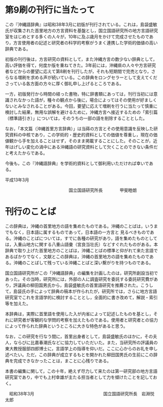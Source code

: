 # 第9刷の刊行に当たって

この『沖縄語辞典』は昭和38年3月に初版が刊行されている。これは，島袋盛敏氏が収集された首里地方の方言資料を基盤とし，国立国語研究所の地方言語研究室をはじめとする多くの人々が，10年に及ぶ歳月をかけて完成させたものであり，方言使用者の記述と研究者の科学的考察がうまく連携した学術的価値の高い辞典である。

初版の刊行後は，方言研究の資料として，また沖縄方言の数少ない辞典として，高い評価を得て，何度か版を重ねてきた。3年前には，沖縄県の人々や方言研究者などからの要望に応えて第8刷を刊行したが，それも短期間で完売となり，さらなる増刷を求める声が続いている。この辞典をロングセラーとして支えてくださっている各方面の方々に厚く御礼申し上げるところである。

一方，初版発行から時間の経った書物，特に辞書類にあっては，刊行当初には意識されなかった語が，種々の観点から後に，場合によってはその使用が好ましくないとみなされることがある。今回，要望に応えて増刷を行うに当たって慎重に検討した結果，無用な誤解を避けるために，沖縄方言へ接近するための「索引篇（標準語引き）」については，そのうちの一部の語を削除することとした。

なお，「本文篇（沖縄首里方言辞典）」は当蒔の方言とその使用意識を反映した研究資料の中核であり，この学術的・歴史的資料としての価値を尊重し，現在の価値観から手を加えることはせず，そのまま掲載することにした。そのことが，近年はげしい変化の渦中にある沖縄語の研究資料として欠くことのできない条件だと考えたからである。

今後も，この『沖縄語辞典』を学術的資料として御利用いただければ幸いである。

平成13年3月

　　　　　　　　　　　　　　　国立国語研究所長　　　　甲斐睦朗

# 刊行のことば

この辞典は，沖縄の首里地方の語を集めたものである。沖縄のことばは，いうまでもなく，日本語に属するものであって，日本語の一方言と
見るべきものである。沖縄のことばについては，すでに各種の研究があり，語を集めたものとしては，入重山地方に関する八重山語彙（宮良当壮氏）などすぐれたものがある。本辞典で取り上げた首里地方のことばは，沖縄ことばの標準と仰がれて来た言語であるばかりでなく，文献とこの辞典は，沖縄の首里地方の語を集めたものである。沖縄のことばして残っている沖縄ことばと深い繋がりを持つものである。

国立国語研究所がこの「沖縄語辞典」の編集を計画したのは，研究所創設当初であった。その当時，研究所には，外部の人に調査研究を委託する委託研究費があり，評議員の柳田国男氏から，島袋盛敏氏の首里語研究を推薦された。こうして，島袋氏の手によって辞典の稿本が作られたが，研究所では，さらに地方言語研究室でこれを言語学的に検討することとし，全面的に書き改めて，解説・索引等を加えた。

本辞典は，実際に首里語を使用した入が内省によって記述したものを基とし，それに研究者が客観的な学問的考察を加えたものである。使用者と研究者との協力によって作られた辞典というところに大きな特色があると思う。

なお，この研究を行なう間に，首里出身者として，島袋盛敏氏のほかに，その夫人，ならびに比嘉春潮氏などに協力していただいた。また，当研究所の評議員の東大教授服部四郎博士に，言語学上の指導を仰いだ。ここに心からのお礼を申し述べたい。ただ，この辞典が成立するもとを開かれた柳田国男氏の生前にこの辞典を完成できなかったことは，まことに心残りである。

本書の編集に関して，この十年，絶えず尽力して来たのは第一研究部の地方言語研究室であり，中でも上村幸雄が主たる担当者として力を傾けたことを記しておく。

　昭和38年3月
　　　　　　　　　　　　　　　　国立国語研究所長　岩淵悦太郎


